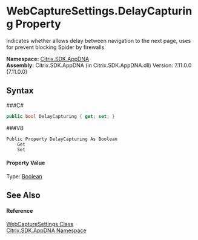 # WebCaptureSettings.DelayCapturing Property 
 

Indicates whether allows delay between navigation to the next page, uses for prevent blocking Spider by firewalls

**Namespace:**&nbsp;<a href="N_Citrix_SDK_AppDNA">Citrix.SDK.AppDNA</a><br />**Assembly:**&nbsp;Citrix.SDK.AppDNA (in Citrix.SDK.AppDNA.dll) Version: 7.11.0.0 (7.11.0.0)

## Syntax

###C#
```csharp
public bool DelayCapturing { get; set; }
```

###VB
```vbnet
Public Property DelayCapturing As Boolean
	Get
	Set
```


#### Property Value
Type: <a href="http://msdn2.microsoft.com/en-us/library/a28wyd50" target="_blank">Boolean</a>

## See Also


#### Reference
<a href="T_Citrix_SDK_AppDNA_WebCaptureSettings">WebCaptureSettings Class</a><br /><a href="N_Citrix_SDK_AppDNA">Citrix.SDK.AppDNA Namespace</a><br />